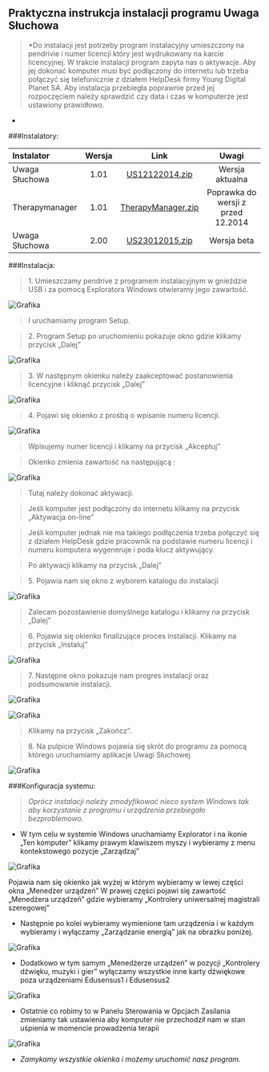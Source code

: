 ## Praktyczna instrukcja instalacji programu Uwaga Słuchowa

> *Do instalacji jest potrzeby program instalacyjny umieszczony na pendrivie i numer licencji który jest wydrukowany na karcie licencyjnej.
W trakcie instalacji program zapyta nas o aktywacje.
Aby jej dokonać komputer musi być podłączony do internetu lub trzeba połączyć się telefonicznie z działem HelpDesk firmy Young Digital Planet SA.
Aby instalacja przebiegła poprawnie przed jej rozpoczęciem należy sprawdzić czy data i czas w komputerze jest ustawiony prawidłowo.
*
>

###Instalatory:



| Instalator	|Wersja	| Link 	|Uwagi|
|:------------|:------:|:-------------:|:---------------:|
|Uwaga Słuchowa|1.01|[US12122014.zip](http://)| Wersja aktualna
|Therapymanager |1.01|[TherapyManager.zip](http://)| Poprawka do wersji z przed 12.2014
|Uwaga Słuchowa |2.00	|[US23012015.zip](http://)| Wersja beta







###Instalacja:

> 1\. Umieszczamy pendrive z programem instalacyjnym w gnieździe USB i za pomocą Exploratora Windows otwieramy jego zawartość.

![Grafika](https://raw.githubusercontent.com/rkupniewski/Tech_I/master/t1.png)

> I uruchamiamy program Setup.



>  2\. Program Setup po uruchomieniu pokazuje okno gdzie klikamy przycisk „Dalej”

![Grafika](https://raw.githubusercontent.com/rkupniewski/Tech_I/master/t2.png)

> 3\.  W następnym okienku należy zaakceptować postanowienia licencyjne i kliknąć  przycisk „Dalej”

![Grafika](https://raw.githubusercontent.com/rkupniewski/Tech_I/master/t3.png)

> 4\. Pojawi się okienko z prośbą o wpisanie numeru licencji.

![Grafika](https://raw.githubusercontent.com/rkupniewski/Tech_I/master/t4.png)
> Wpisujemy numer licencji i klikamy na przycisk „Akceptuj”

> Okienko zmienia zawartość na następującą :


![Grafika](https://raw.githubusercontent.com/rkupniewski/Tech_I/master/t5.png)

> Tutaj należy dokonać aktywacji.

> Jeśli komputer jest podłączony do internetu klikamy na przycisk „Aktywacja on-line”

> Jeśli komputer jednak nie ma takiego podłączenia trzeba połączyć się z działem HelpDesk gdzie pracownik na podstawie numeru licencji i numeru komputera wygeneruje i poda klucz aktywujący.

> Po aktywacji klikamy na przycisk „Dalej”



>   5\. Pojawia nam się okno z wyborem katalogu do instalacji


![Grafika](https://raw.githubusercontent.com/rkupniewski/Tech_I/master/t6.png)

> Zalecam pozostawienie domyślnego katalogu i klikamy na przycisk „Dalej”

> 6\. Pojawia się okienko finalizujące proces instalacji.
Klikamy na przycisk „Instaluj”

![Grafika](https://raw.githubusercontent.com/rkupniewski/Tech_I/master/t7.png)

> 7\. Następne okno pokazuje nam progres instalacji oraz podsumowanie instalacji.

![Grafika](https://raw.githubusercontent.com/rkupniewski/Tech_I/master/t8.png)

![Grafika](https://raw.githubusercontent.com/rkupniewski/Tech_I/master/t9.png)


> Klikamy na przycisk „Zakończ”.

> 8\. Na pulpicie Windows pojawia się skrót do programu za pomocą którego uruchamiamy aplikacje Uwagi Słuchowej

![Grafika](https://raw.githubusercontent.com/rkupniewski/Tech_I/master/t10.png)


###Konfiguracja systemu:


> *Oprócz instalacji należy zmodyfikować nieco system Windows tak aby korzystanie z programu i urządzenia przebiegało bezproblemowo.*

* W tym celu w systemie Windows uruchamiamy Explorator i na ikonie „Ten komputer” klikamy prawym klawiszem myszy i wybieramy z menu kontekstowego pozycje „Zarządzaj”



![Grafika](https://raw.githubusercontent.com/rkupniewski/Tech_I/master/k1.png)

Pojawia nam się okienko jak wyżej w którym wybieramy w lewej części okna „Menedżer urządzeń”
W prawej części pojawi się zawartość „Menedżera urządzeń” gdzie wybieramy „Kontrolery uniwersalnej magistrali szeregowej”

* Następnie po kolei wybieramy wymienione tam urządzenia i w każdym wybieramy i wyłączamy „Zarządzanie energią” jak na obrazku poniżej.


![Grafika](https://raw.githubusercontent.com/rkupniewski/Tech_I/master/k2.png)

* Dodatkowo w tym samym „Menedżerze  urządzeń” w pozycji  „Kontrolery dźwięku, muzyki i gier” wyłączamy wszystkie inne karty dźwiękowe poza urządzeniami Edusensus1 i Edusensus2



![Grafika](https://raw.githubusercontent.com/rkupniewski/Tech_I/master/k3.png)


* Ostatnie co robimy to w Panelu Sterowania w Opcjach Zasilania zmieniamy tak ustawienia aby komputer nie przechodził nam w stan uśpienia w momencie prowadzenia terapii


![Grafika](https://raw.githubusercontent.com/rkupniewski/Tech_I/master/k5.png)

* _Zamykamy wszystkie okienka i możemy uruchomić nasz program._
